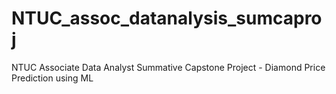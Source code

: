 # NTUC_assoc_datanalysis_sumcaproj
NTUC Associate Data Analyst Summative Capstone Project - Diamond Price Prediction using ML
